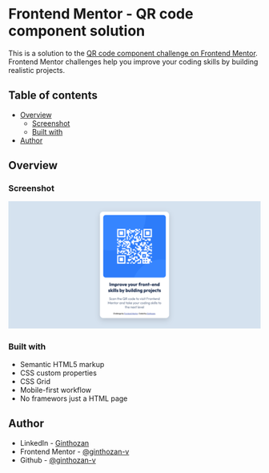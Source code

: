 # Frontend Mentor - QR code component solution

This is a solution to the [QR code component challenge on Frontend Mentor](https://www.frontendmentor.io/challenges/qr-code-component-iux_sIO_H). Frontend Mentor challenges help you improve your coding skills by building realistic projects.

## Table of contents

- [Overview](#overview)
  - [Screenshot](#screenshot)
  - [Built with](#built-with)
- [Author](#author)

## Overview

### Screenshot

![](./images/screenshot.png)

### Built with

- Semantic HTML5 markup
- CSS custom properties
- CSS Grid
- Mobile-first workflow
- No framewors just a HTML page

## Author

- LinkedIn - [Ginthozan](https://www.frontendmentor.io/profile/ginthozan-v)
- Frontend Mentor - [@ginthozan-v](https://www.frontendmentor.io/profile/ginthozan-v)
- Github - [@ginthozan-v](https://github.com/ginthozan-v)
